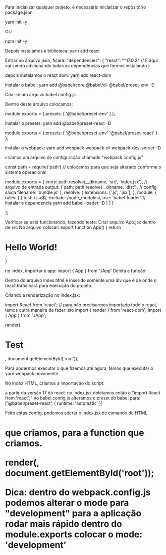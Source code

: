 Para inicializar qualquer projeto, é necessário inicializar o repositório package.json

yarn init -y

OU

npm init -y

Depois instalamos a biblioteca:
yarn add react

Entrar no arquivo json, ficará:
  "dependencies": {
    "react": "^17.0.2" // E aqui vai sendo adicionando todas as dependências que formos instalando
}

depois instalamos o react dom:
yarn add react-dom

instalar o babel:
yarn add @babel/core @babel/cli @babel/preset-env -D

Cria-se um arquivo babel.config.js

Dentro deste arquivo colocamos:

module.exports = {
    presets: [
        '@babel/preset-env'
    ]
};

Instalar o presets:
yarn add @babel/preset-react -D

module.exports = {
    presets: [
        '@babel/preset-env'
        '@babel/preset-react'
    ]
};

instalar o webpack:
yarn add webpack webpack-cli webpack-dev-server -D

criamos um arquivo de configuração chamado "webpack.config.js"

const path = require('path') // colocamos para que seja alterado conforme o sistema operacional

module.exports = {
    entry: path.resolve(__dirname, 'src', 'index.jsx'), // arquivo de entrada
    output: {
        path: path.resolve(__dirname, 'dist'), // config saida
        filename: 'bundle.js'
    },
    resolve: {
        extensions: ['.js', '.jsx'],
    },
    module: {
        rules: [
            {
                test: /\.jsx$/,
                exclude: /node_modules/,
                use: 'babel-loader' // instalar a dependencia yarn add babel-loader -D
            }
        ]
    }

};

Verificar se está funcionando, fazendo teste:
Criar arquivo App.jsx dentro de src
No arquivo colocar:
export function App() {
    return <h1>Hello World!</h1>
}

no index, importar o app:
import { App } from './App'
Deleta a função!

Dentro do arquivo index.html é inserido somente uma div que é de onde o react trabalhará para execução do projeto:
<div id="root"></div>

Criando a renderização no index.jsx:

import React from 'react'; // para não precisarmos importado todo o react, temos outra maneira de fazer isto
import { render } from 'react-dom';
import { App } from './App';

render(<h1>Test</h1>, document.getElementById('root'));

Para podermos executar o que fizemos até agora, temos que executar o yarn webpack novamente

No index HTML, criamos a importação do script:
<script src='../dist/bundle.js'></script>

a partir da versão 17 do react:
no index.jsx deletamos então o "import React from 'react';"
no babel.config.js alteramos o preset do babel para:
        ['@babel/preset-react', {
            runtime: 'automatic'
        }]
        
Feito estas config, podemos alterar o index.jsx de comando de HTML <h1> que criamos, para a function que criamos.

render(<App />, document.getElementById('root'));

Dica: dentro do webpack.config.js podemos alterar o mode para "development" para a aplicação rodar mais rápido
dentro do module.exports colocar o mode: 'development'
